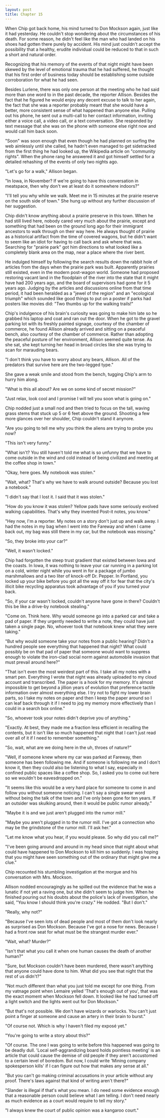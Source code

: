 ```yaml
---
layout: post
title: Chapter 15
---
```


When Chip got back home, his mind turned to Don Mockson again, just like it
had yesterday.  He couldn't stop wondering about the circumstances of his
death.  For some reason, he didn't feel like the man who had landed on his
shoes had gotten there purely by accident.  His mind just couldn't accept the
possibility that a healthy, erudite individual could be reduced to that in
such a short and natural order.

Recognizing that his memory of the events of that night might have been skewed
by the level of emotional trauma that he had suffered, he thought that his
first order of business today should be establishing some outside
corroboration for what he had seen.

Besides Lurlene, there was only one person at the meeting who he had said more
than one word to in the past decade, the reporter Allison.  Besides the fact
that he figured he would enjoy any decent excuse to talk to her again, the
fact that she was a reporter probably meant that she would have a better, more
consistent sense of what happened than anyone else.  Pulling out his phone, he
sent out a multi-call to her contact information, inviting either a voice
call, a video call, or a text conversation.  She responded by text message
that she was on the phone with someone else right now and would call him back
soon.

"Soon" was soon enough that even though he had planned on surfing the web
aimlessly until she called, he hadn't even managed to get sidetracked from the
first thing he had looked up, the Wikipedia article on "community rights".
When the phone rang he answered it and got himself settled for a detailed
rehashing of the events of only two nights ago.

"Let's go for a walk," Allison began.

"In Iowa, in November?  If we're going to have this conversation in meatspace,
then why don't we at least do it somewhere indoors?"

"I'll tell you why while we walk.  Meet me in 15 minutes at the prairie
reserve on the south side of town."  She hung up without any further
discussion of her suggestion.

Chip didn't know anything about a prairie preserve in this town.  When he had
still lived here, nobody cared very much about the prairie, except and
something that had been on the ground long ago for their immigrant ancestors
to walk through on their way here.  He always thought of prairie as a
historical artifact from the time of covered wagons, but he didn't want to
seem like an idiot for having to call back and ask where that was.  Searching
for "prairie park" got him directions to what looked like a completely blank
area on the map, near a place where the river bent.  

He indulged himself by following the search results down the rabbit hole of
articles from the days when the prairie park was built.  Apparently prairies
still existed, even in the modern post-wagon world.  Someone had proposed
restoring vacant land in the floodplain of the river into the state that it
might have had 200 years ago, and the board of supervisors had gone for it 5
years ago.  Judging by the articles and discussions online from that time
period, it had been heralded as a "jewel of the region" and an "ecological
triumph" which sounded like good things to put on a poster if parks had
posters like movies did: "Two thumbs up for the walking trails!"

Chip's indulgence of his brain's curiosity was going to make him late so he
grabbed his laptop and coat and ran out the door.  When he got to the gravel
parking lot with its freshly painted signage, courtesy of the chamber of
commerce, he found Allison already arrived and sitting on a peaceful bench,
also courtesy of the chamber of commerce.  Rather than adopting the peaceful
posture of her environment, Allison seemed quite tense.  As she sat, she kept
turning her head in broad circles like she was trying to scan for marauding
bears.

"I don't think you have to worry about any bears, Allison.  All of the
predators that survive here are the two-legged type."

She gave a weak smile and stood from the bench, tugging Chip's arm to hurry
him along.

"What is this all about?  Are we on some kind of secret mission?"

"Just relax, look cool and I promise I will tell you soon what is going on."

Chip nodded just a small nod and then tried to focus on the tall, waving grass
stems that stuck up 5 or 6 feet above the ground.  Shooting a few more glances
over her shoulder, Chip couldn't stand it anynore.

"Are you going to tell me why you think the aliens are trying to probe you
now?

"This isn't very funny."

"What isn't?  You still haven't told me what is so unfunny that we have to
come outside in the wind and cold instead of being civilized and meeting at
the coffee shop in town."

"Okay, here goes.  My notebook was stolen."

"Wait, what? That's why we have to walk around outside?  Because you lost a
notebook."

"I didn't say that I lost it.  I said that it was stolen."

"How do you know it was stolen? Yellow pads have some seriously evolved
walking capabilities.  That's why they invented Post-it notes, you know."

"Hey now, I'm a reporter.  My notes on a story don't just up and walk away.  I
had the notes in my bag when I went into the Fareway and when I came back out,
my bag was still there in my car, but the notebook was missing."

"So, they broke into your car?"

"Well, it wasn't locked."

Chip had forgotten the steep trust gradient that existed between Iowa and
the coasts.  In Iowa, it was nothing to leave your car running in a parking lot on a
cold, winter night while you went in for a package of jumbo marshmallows and a
two liter of knock-off Dr. Pepper.  In Portland, you locked up your bike
before you got all the way off it for fear that the city's illicit bike
recycling apparatus took advantage of you if you turned your back.

"So, if your car wasn't locked, couldn't anyone have gone in there?  Couldn't
this be like a drive-by notebook stealing."

"Come on.  Think here.  Why would someone go into a parked car and take a pad
of paper.  If they urgently needed to write a note, they could have just taken
a single page.  No, whoever took that notebook knew what they were taking."

"But why would someone take your notes from a public hearing?  Didn't a
hundred people see everything that happened that night?  What could possibly
be on that pad of paper that someone would want to suppress enough to violate
the iron-clad social norm against automobile invasion that must prevail around
here?"

"That isn't even the most weirdest part of this.  I take all my notes with a
smart pen.  Everything I wrote that night was already uploaded to my cloud
account and transcribed.  The paper is a hook for my memory.  It's almost
impossible to get beyond a jillion years of evolution that preference tactile
information over almost everything else.  I try not to fight my lower brain
parts, so I take my notes on paper and then I keep the paper around so I can
leaf back through it if I need to jog my memory more effectively than I could
in a search box online."

"So, whoever took your notes didn't deprive you of anything."

"Exactly.  At best, they made me a fraction less efficient in recalling the
contents, but it isn't like so much happened that night that I can't just read
over all of it if I need to remember something."

"So, wait, what are we doing here in the uh, throes of nature?"

"Well, if someone knew where my car was parked at Fareway, then someone has
been following me.  And if someone is following me and I don't know it, then
they could also be listening to what I say, especially in confined public
spaces like a coffee shop.  So, I asked you to come out here so we wouldn't be
eavesdropped on."

"It seems like this would be a very hard place for someone to come in and
follow you without someone noticing.  I can't say a single swear word without
being the talk of the town and I've only been gone for ten years.  If an
outsider was skulking around, then it would be public rumor already."

"Maybe it is and we just aren't plugged into the rumor mill."

"Maybe you aren't plugged in to the rumor mill.  I've got a connection who may
be the grindstone of the rumor mill.  I'll ask her."

"Let me know what you hear, if you would please.  So why did you call me?"

"I've been going around and around in my head since that night about what
could have happened to Don Mockson to kill him so suddenly.  I was hoping that
you might have seen something out of the ordinary that might give me a clue."

Chip recounted his stumbling investigation at the morgue and his conversation
with Mrs. Mockson.

Allison nodded encouragingly as he spilled out the evidence that he was a
lunatic if not yet a raving one, but she didn't seem to judge him.  When he
finished pouring out his doubts about the police's lack of investigation, she
said, "You know I should think you're crazy."  He nodded. "But I don't."

"Really, why not?"

"Because I've seen lots of dead people and most of them don't look nearly as
surprised as Don Mockson.  Because I've got a nose for news.  Because I had a
front row seat for what must be the strangest murder ever."

"Wait, what?  Murder?"

"Isn't that what you call it when one human causes the death of another
human?"

"Sure, but Mockson couldn't have been murdered, there wasn't anything that
anyone could have done to him.  What did you see that night that the rest of
us didn't?"

"Not much different than what you just told me except for one thing.  From my
vatnage point when Lemaire yelled 'That's enough out of you', that was the
exact moment when Mockson fell down.  It looked like he had turned off a light
switch and the lights went out for Don Mockson."

"But that's not possible.  We don't have wizards or warlocks.  You can't just
point a finger at someone and cause an artery in their brain to burst."

"Of course not.  Which is why I haven't filed my exposé yet."

"You're going to write a story about this?"

"Of course.  The one I was going to write before this happened was going to be
deadly dull.  'Local self-aggrandizing board holds pointless meeting' is an
article that could cause the demise of old people if they aren't accustomed to
a certain level of boredom.  But now, I could write 'Mining company
spokesperson kills' if I can figure out how that makes any sense at all."

"But you can't go making criminal accusations in your article without any
proof.  There's laws against that kind of writing aren't there?"

"Slander is illegal if that's what you mean.  I do need some evidence enough
that a reasonable person could believe what I am telling.  I don't need nearly
as much evidence as a court would require to tell my story."

"I always knew the court of public opinion was a kangaroo court."





